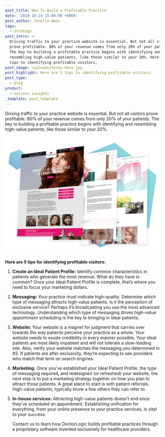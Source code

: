 ```yaml
---
post_title: How To Build a Profitable Practice
date: '2019-10-24 15:00:00 +0000'
post_author: Janelle Amos
tags:
  - Strategy
post_intro: >-
  Driving traffic to your practice website is essential. But not all visitors
  prove profitable. 80% of your revenue comes from only 20% of your patients.
  The key to building a profitable practice begins with identifying and
  resembling high-value patients, like those similar to your 20%. Here are 5
  tips to identifying profitable visitors.
post_image: /uploads/terms-hero.jpg
post_highlight: Here are 5 tips to identifying profitable visitors.
post_type:
  - blog
product:
  - success insights
_template: post_template
---
```


Driving traffic to your practice website is essential. But not all visitors prove profitable. 80% of your revenue comes from only 20% of your patients. The key to building a profitable practice begins with identifying and resembling high-value patients, like those similar to your 20%.

**![](/uploads/cosmetic-3up-2.png)**

**Here are 5 tips for identifying profitable visitors:**

1. **Create an Ideal Patient Profile:** Identify common characteristics in patients who generate the most revenue. What do they have in common? Once your Ideal Patient Profile is complete, that’s where you need to focus your marketing dollars.
2. **Messaging:** Your practice must indicate high-quality. Determine which type of messaging attracts high-value patients. Is it the perception of exclusive service? Perhaps it’s broadcasting you use the most advanced technology. Understanding which type of messaging drives high-value appointment scheduling is the key to bringing in ideal patients.
3. **Website:** Your website is a magnet for judgment that carries over towards the way patients perceive your practice as a whole. Your website needs to exude credibility in every manner possible. Your ideal patients are most likely impatient and will not tolerate a slow-loading site. Also, verify your website matches the messaging you determined in #2. If patients are after exclusivity, they’re expecting to see providers who match that term on search engines.
4. **Marketing:** Once you’ve established your Ideal Patient Profile, the type of messaging required, and redesigned (or refreshed) your website, the next step is to put a marketing strategy together on how you plan to attract those patients. A great place to start is with patient referrals. High-value patients, typically know a few others they can refer to.
5. **In-house services:** Attracting high-value patients doesn’t end once they’ve scheduled an appointment. Establishing unification for everything, from your online presence to your practice services, is vital to your success.

   Contact us to learn how DoctorLogic builds profitable practices through a proprietary software invented exclusively for healthcare providers.
